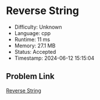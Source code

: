 # Reverse String

- Difficulty: Unknown
- Language: cpp
- Runtime: 11 ms
- Memory: 27.1 MB
- Status: Accepted
- Timestamp: 2024-06-12 15:15:04

## Problem Link
[Reverse String](https://leetcode.com/problems/reverse-string)

